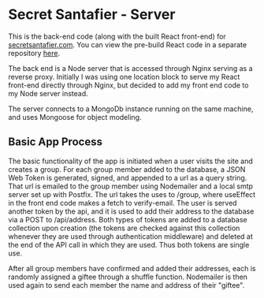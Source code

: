 # Secret Santafier - Server

This is the back-end code (along with the built React front-end) for [secretsantafier.com](https://secretsantafier.com). You can view the pre-build React code in a separate repository [here](https://github.com/eryanpatterson/secret-santafier).

The back end is a Node server that is accessed through Nginx serving as a reverse proxy. Initially I was using one location block to serve my React front-end directly through Nginx, but decided to add my front end code to my Node server instead.

The server connects to a MongoDb instance running on the same machine, and uses Mongoose for object modeling.

## Basic App Process
The basic functionality of the app is initiated when a user visits the site and creates a group. For each group member added to the database, a JSON Web Token is generated, signed, and appended to a url as a query string. That url is emailed to the group member using Nodemailer and a local smtp server set up with Postfix. The url takes the uses to /group, where useEffect in the front end code makes a fetch to verify-email. The user is served another token by the api, and it is used to add their address to the database via a POST to /api/address. Both types of tokens are added to a database collection upon creation (the tokens are checked against this collection whenever they are used through authentication middleware) and deleted at the end of the API call in which they are used. Thus both tokens are single use.

After all group members have confirmed and added their addresses, each is randomly assigned a giftee through a shuffle function. Nodemailer is then used again to send each member the name and address of their "giftee".